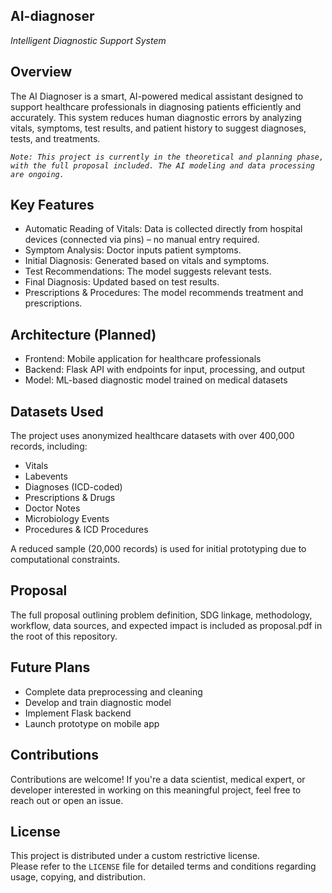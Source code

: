 ## AI-diagnoser
*Intelligent Diagnostic Support System*

## Overview

The AI Diagnoser is a smart, AI-powered medical assistant designed to support healthcare professionals in diagnosing patients efficiently and accurately. This system reduces human diagnostic errors by analyzing vitals, symptoms, test results, and patient history to suggest diagnoses, tests, and treatments.

*`Note: This project is currently in the theoretical and planning phase, with the full proposal included. The AI modeling and data processing are ongoing.`*

## Key Features

- Automatic Reading of Vitals: Data is collected directly from hospital devices (connected via pins) – no manual entry required.
- Symptom Analysis: Doctor inputs patient symptoms.
- Initial Diagnosis: Generated based on vitals and symptoms.
- Test Recommendations: The model suggests relevant tests.
- Final Diagnosis: Updated based on test results.
- Prescriptions & Procedures: The model recommends treatment and prescriptions.

## Architecture (Planned)

- Frontend: Mobile application for healthcare professionals
- Backend: Flask API with endpoints for input, processing, and output
- Model: ML-based diagnostic model trained on medical datasets

## Datasets Used

The project uses anonymized healthcare datasets with over 400,000 records, including:

- Vitals
- Labevents
- Diagnoses (ICD-coded)
- Prescriptions & Drugs
- Doctor Notes
- Microbiology Events
- Procedures & ICD Procedures

A reduced sample (20,000 records) is used for initial prototyping due to computational constraints.

## Proposal

The full proposal outlining problem definition, SDG linkage, methodology, workflow, data sources, and expected impact is included as proposal.pdf in the root of this repository.

## Future Plans

- Complete data preprocessing and cleaning
- Develop and train diagnostic model
- Implement Flask backend
- Launch prototype on mobile app

## Contributions

Contributions are welcome! If you're a data scientist, medical expert, or developer interested in working on this meaningful project, feel free to reach out or open an issue.

## License

This project is distributed under a custom restrictive license.  
Please refer to the `LICENSE` file for detailed terms and conditions regarding usage, copying, and distribution.
